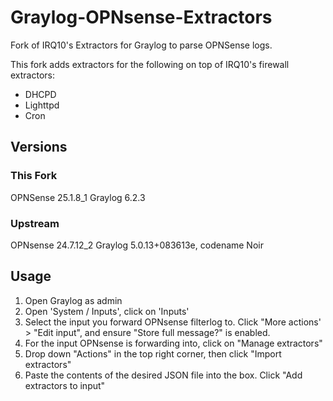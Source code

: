 # Graylog-OPNsense-Extractors
Fork of IRQ10's Extractors for Graylog to parse OPNSense logs.

This fork adds extractors for the following on top of IRQ10's firewall extractors:

* DHCPD
* Lighttpd
* Cron

## Versions

### This Fork
OPNSense 25.1.8_1
Graylog 6.2.3

### Upstream
OPNsense 24.7.12_2
Graylog 5.0.13+083613e, codename Noir

## Usage
1. Open Graylog as admin
2. Open 'System / Inputs', click on 'Inputs'
3. Select the input you forward OPNsense filterlog to. Click "More actions' > "Edit input", and ensure "Store full message?" is enabled.
4. For the input OPNsense is forwarding into, click on "Manage extractors"
5. Drop down "Actions" in the top right corner, then click "Import extractors"
6. Paste the contents of the desired JSON file into the box. Click "Add extractors to input"

